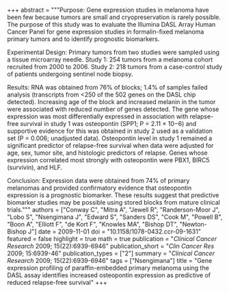 +++
abstract = """Purpose: Gene expression studies in melanoma have been few because tumors are small and cryopreservation is rarely possible. The purpose of this study was to evaluate the Illumina DASL Array Human Cancer Panel for gene expression studies in formalin-fixed melanoma primary tumors and to identify prognostic biomarkers.

Experimental Design: Primary tumors from two studies were sampled using a tissue microarray needle. Study 1: 254 tumors from a melanoma cohort recruited from 2000 to 2006. Study 2: 218 tumors from a case-control study of patients undergoing sentinel node biopsy.

Results: RNA was obtained from 76% of blocks; 1.4% of samples failed analysis (transcripts from <250 of the 502 genes on the DASL chip detected). Increasing age of the block and increased melanin in the tumor were associated with reduced number of genes detected. The gene whose expression was most differentially expressed in association with relapse-free survival in study 1 was osteopontin (SPP1; P = 2.11 × 10−6) and supportive evidence for this was obtained in study 2 used as a validation set (P = 0.006; unadjusted data). Osteopontin level in study 1 remained a significant predictor of relapse-free survival when data were adjusted for age, sex, tumor site, and histologic predictors of relapse. Genes whose expression correlated most strongly with osteopontin were PBX1, BIRC5 (survivin), and HLF.

Conclusion: Expression data were obtained from 74% of primary melanomas and provided confirmatory evidence that osteopontin expression is a prognostic biomarker. These results suggest that predictive biomarker studies may be possible using stored blocks from mature clinical trials."""
authors = ["Conway C", "Mitra A", "Jewell R", "Randerson-Moor J", "Lobo S", "Nsengimana J", "Edward S", "Sanders DS", "Cook M", "Powell B", "Boon A", "Elliott F", "de Kort F", "Knowles MA", "Bishop DT", "Newton-Bishop J"]
date = 2009-11-01
doi = "10.1158/1078-0432.ccr-09-1631"
featured = false
highlight = true
math = true
publication = "*Clinical Cancer Research* 2009; 15(22):6939-6946"
publication_short = "*Clin Cancer Res* 2009; 15:6939-46"
publication_types = ["2"]
summary = "*Clinical Cancer Research* 2009; 15(22):6939-6946"
tags = ["Nsengimana"]
title = "Gene expression profiling of paraffin-embedded primary melanoma using the DASL assay identifies increased osteopontin expression as predictive of reduced relapse-free survival"
+++
